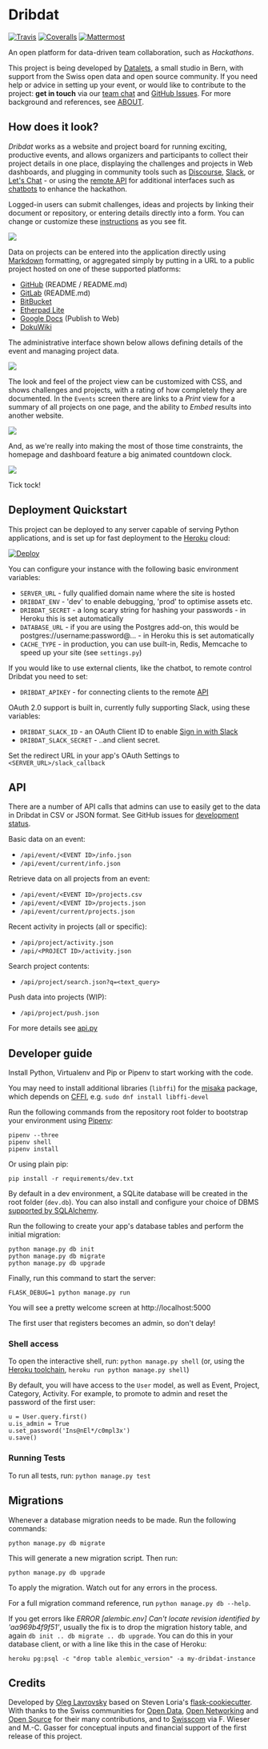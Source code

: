# Dribdat

[![Travis](https://travis-ci.org/datalets/dribdat.svg?branch=master)](https://travis-ci.org/datalets/dribdat)
[![Coveralls](https://coveralls.io/repos/github/datalets/dribdat/badge.svg?branch=master)](https://coveralls.io/github/datalets/dribdat?branch=master)
[![Mattermost](https://img.shields.io/badge/Mattermost-chat-blue.svg)](https://team.opendata.ch/signup_user_complete/?id=74yuxwruaby9fpoukx9bmoxday)

An open platform for data-driven team collaboration, such as *Hackathons*.

This project is being developed by [Datalets](https://datalets.ch), a small studio in Bern, with support from the Swiss open data and open source community. If you need help or advice in setting up your event, or would like to contribute to the project: **get in touch** via our [team chat](https://team.opendata.ch/signup_user_complete/?id=74yuxwruaby9fpoukx9bmoxday) and [GitHub Issues](https://github.com/datalets/dribdat/issues). For more background and references, see [ABOUT](ABOUT.md).

## How does it look?

_Dribdat_ works as a website and project board for running exciting, productive events, and allows organizers and participants to collect their project details in one place, displaying the challenges and projects in Web dashboards, and plugging in community tools such as [Discourse](https://www.discourse.org/), [Slack](http://slack.com), or [Let's Chat](http://sdelements.github.io/lets-chat/) - or using the [remote API](#api) for additional interfaces such as [chatbots](https://github.com/schoolofdata-ch/sodabot) to enhance the hackathon.

Logged-in users can submit challenges, ideas and projects by linking their document or repository, or entering details directly into a form. You can change or customize these [instructions](dribdat/templates/quickstart.html) as you see fit.

![](dribdat/static/img/screenshot_start.png)

Data on projects can be entered into the application directly using [Markdown](https://www.markdowntutorial.com/) formatting, or aggregated simply by putting in a URL to a public project hosted on one of these supported platforms:

- [GitHub](https://github.com) (README / README.md)
- [GitLab](https://gitlab.com) (README.md)
- [BitBucket](https://bitbucket.org)
- [Etherpad Lite](http://etherpad.org)
- [Google Docs](https://support.google.com/docs/answer/183965?co=GENIE.Platform%3DDesktop&hl=en) (Publish to Web)
- [DokuWiki](http://make.opendata.ch/wiki/project:home)

The administrative interface shown below allows defining details of the event and managing project data.

![](dribdat/static/img/screenshot_admin_projects.png)

The look and feel of the project view can be customized with CSS, and shows challenges and projects, with a rating of how completely they are documented. In the `Events` screen there are links to a *Print* view for a summary of all projects on one page, and the ability to *Embed* results into another website.

![](dribdat/static/img/screenshot_makezurich.jpg)

And, as we're really into making the most of those time constraints, the homepage and dashboard feature a big animated countdown clock.

![](dribdat/static/img/screenshot_countdown.png)

Tick tock!

## Deployment Quickstart

This project can be deployed to any server capable of serving Python applications, and is set up for fast deployment to the [Heroku](http://heroku.com) cloud:

[![Deploy](https://www.herokucdn.com/deploy/button.png)](https://heroku.com/deploy)

You can configure your instance with the following basic environment variables:

* `SERVER_URL` - fully qualified domain name where the site is hosted
* `DRIBDAT_ENV` - 'dev' to enable debugging, 'prod' to optimise assets etc.
* `DRIBDAT_SECRET` - a long scary string for hashing your passwords - in Heroku this is set automatically
* `DATABASE_URL` - if you are using the Postgres add-on, this would be postgres://username:password@... - in Heroku this is set automatically
* `CACHE_TYPE` - in production, you can use built-in, Redis, Memcache to speed up your site (see `settings.py`)

If you would like to use external clients, like the chatbot, to remote control Dribdat you need to set:

* `DRIBDAT_APIKEY` - for connecting clients to the remote [API](#api)

OAuth 2.0 support is built in, currently fully supporting Slack, using these variables:

* `DRIBDAT_SLACK_ID` - an OAuth Client ID to enable [Sign in with Slack](https://api.slack.com/docs/sign-in-with-slack)
* `DRIBDAT_SLACK_SECRET` - ..and client secret.

Set the redirect URL in your app's OAuth Settings to `<SERVER_URL>/slack_callback`

## API

There are a number of API calls that admins can use to easily get to the data in Dribdat in CSV or JSON format. See GitHub issues for [development status](https://github.com/datalets/dribdat/issues?utf8=%E2%9C%93&q=is%3Aissue+is%3Aopen+API).

Basic data on an event:

- `/api/event/<EVENT ID>/info.json`
- `/api/event/current/info.json`

Retrieve data on all projects from an event:

- `/api/event/<EVENT ID>/projects.csv`
- `/api/event/<EVENT ID>/projects.json`
- `/api/event/current/projects.json`

Recent activity in projects (all or specific):

- `/api/project/activity.json`
- `/api/<PROJECT ID>/activity.json`

Search project contents:

- `/api/project/search.json?q=<text_query>`

Push data into projects (WIP):

- `/api/project/push.json`

For more details see [api.py](dribdat/public/api.py)

## Developer guide

Install Python, Virtualenv and Pip or Pipenv to start working with the code.

You may need to install additional libraries (`libffi`) for the [misaka](http://misaka.61924.nl/) package, which depends on [CFFI](https://cffi.readthedocs.io/en/latest/installation.html#platform-specific-instructions), e.g. `sudo dnf install libffi-devel`

Run the following commands from the repository root folder to bootstrap your environment using [Pipenv](https://pipenv.readthedocs.io/):

```
pipenv --three
pipenv shell
pipenv install
```

Or using plain pip:

```
pip install -r requirements/dev.txt
```

By default in a dev environment, a SQLite database will be created in the root folder (`dev.db`). You can also install and configure your choice of DBMS [supported by SQLAlchemy](http://docs.sqlalchemy.org/en/rel_1_1/dialects/index.html).

Run the following to create your app's database tables and perform the initial migration:

```
python manage.py db init
python manage.py db migrate
python manage.py db upgrade
```

Finally, run this command to start the server:

```
FLASK_DEBUG=1 python manage.py run
```

You will see a pretty welcome screen at http://localhost:5000

The first user that registers becomes an admin, so don't delay!

### Shell access

To open the interactive shell, run: `python manage.py shell` (or, using the [Heroku toolchain](https://devcenter.heroku.com/categories/command-line), `heroku run python manage.py shell`)

By default, you will have access to the `User` model, as well as Event, Project, Category, Activity. For example, to promote to admin and reset the password of the first user:

```
u = User.query.first()
u.is_admin = True
u.set_password('Ins@nEl*/c0mpl3x')
u.save()
```

### Running Tests

To run all tests, run: `python manage.py test`

## Migrations

Whenever a database migration needs to be made. Run the following commands:

```
python manage.py db migrate
```

This will generate a new migration script. Then run:

```
python manage.py db upgrade
```

To apply the migration. Watch out for any errors in the process.

For a full migration command reference, run `python manage.py db --help`.

If you get errors like *ERROR [alembic.env] Can't locate revision identified by 'aa969b4f9f51'*, usually the fix is to drop the migration history table, and again `db init .. db migrate .. db upgrade`. You can do this in your database client, or with a line like this in the case of Heroku:

`heroku pg:psql -c "drop table alembic_version" -a my-dribdat-instance` 

## Credits

Developed by [Oleg Lavrovsky](http://datalets.ch) based on Steven Loria's [flask-cookiecutter](https://github.com/sloria/cookiecutter-flask). With thanks to the Swiss communities for [Open Data](https://opendata.ch), [Open Networking](https://opennetworkinfrastructure.org/) and [Open Source](https://dinacon.ch) for their many contributions, and to [Swisscom](http://swisscom.com) via F. Wieser and M.-C. Gasser for conceptual inputs and financial support of the first release of this project.
